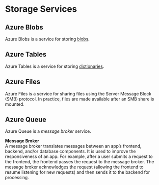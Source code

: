 # Storage Services

## Azure Blobs  
Azure Blobs is a service for storing [blobs](/storage/README.md#unstructured-data). 

## Azure Tables  
Azure Tables is a service for storing [dictionaries](/storage/README.md#semi-structured-data). 

## Azure Files  
Azure Files is a service for sharing files using the Server Message Block (SMB) protocol. In practice, files are made available after an SMB share is mounted.  

## Azure Queue
Azure Queue is a *message broker* service. 

**Message Broker**  
A message broker translates messages between an app’s frontend, backend, and/or database components. It is used to improve the responsiveness of an app. For example, after a user submits a request to the frontend, the frontend passes the request to the message broker. The message broker acknowledges the request (allowing the frontend to resume listening for new requests) and then sends it to the backend for processing.
